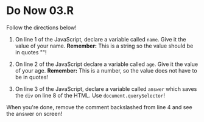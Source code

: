 # Do Now 03.R

Follow the directions below!

1. On line 1 of the JavaScript, declare a variable called `name`. Give it the value of your name. **Remember:** This is a string so the value should be in quotes ""! 

2. On line 2 of the JavaScript declare a variable called `age`. Give it the value of your age. **Remember:** This is a number, so the value does not have to be in quotes!

3. On line 3 of the JavaScript, declare a variable called `answer` which saves the `div` on line 8 of the HTML. Use `document.querySelector`!


When you're done, remove the comment backslashed from line 4 and see the answer on screen!